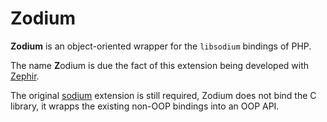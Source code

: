 # Zodium

**Zodium** is an object-oriented wrapper for the `libsodium` bindings of PHP.

The name **Z**odium is due the fact of this extension being developed with [Zephir](https://zephir-lang.com/).

The original [sodium](https://github.com/jedisct1/libsodium-php) extension is still required, Zodium does not
bind the C library, it wrapps the existing non-OOP bindings into an OOP API.
